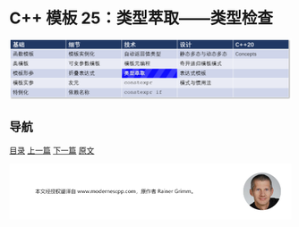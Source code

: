 # C++ 模板 25：类型萃取——类型检查

![类型萃取](img/类型萃取.png)

## 导航

[目录](https://github.com/yqZhang4480/TranslateBlogs/blob/master/CPP_Templates/目录.md)	[上一篇](https://github.com/yqZhang4480/TranslateBlogs/blob/master/CPP_Templates/24.md)	[下一篇](https://github.com/yqZhang4480/TranslateBlogs/blob/master/CPP_Templates/26.md)	[原文](http://www.modernescpp.com/index.php/the-type-traits-library-type-checks)

![](./img/tail.png)